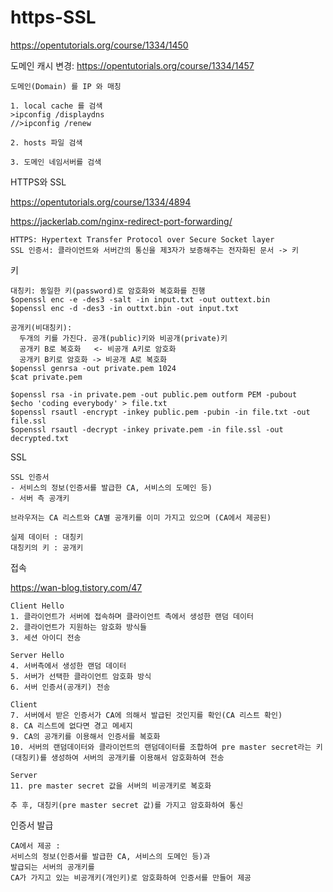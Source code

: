 # https-SSL

https://opentutorials.org/course/1334/1450

도메인 캐시 변경: https://opentutorials.org/course/1334/1457
```
도메인(Domain) 를 IP 와 매칭

1. local cache 를 검색
>ipconfig /displaydns
//>ipconfig /renew

2. hosts 파일 검색

3. 도메인 네임서버를 검색

```

HTTPS와 SSL

https://opentutorials.org/course/1334/4894

https://jackerlab.com/nginx-redirect-port-forwarding/
```
HTTPS: Hypertext Transfer Protocol over Secure Socket layer
SSL 인증서: 클라이언트와 서버간의 통신을 제3자가 보증해주는 전자화된 문서 -> 키
```

키
```
대칭키: 동일한 키(password)로 암호화와 복호화를 진행
$openssl enc -e -des3 -salt -in input.txt -out outtext.bin
$openssl enc -d -des3 -in outtxt.bin -out input.txt

공개키(비대칭키): 
  두개의 키를 가진다. 공개(public)키와 비공개(private)키
  공개키 B로 복호화   <- 비공개 A키로 암호화
  공개키 B키로 암호화 -> 비공개 A로 복호화
$openssl genrsa -out private.pem 1024
$cat private.pem

$openssl rsa -in private.pem -out public.pem outform PEM -pubout
$echo 'coding everybody' > file.txt
$openssl rsautl -encrypt -inkey public.pem -pubin -in file.txt -out file.ssl
$openssl rsautl -decrypt -inkey private.pem -in file.ssl -out decrypted.txt
```

SSL
```
SSL 인증서
- 서비스의 정보(인증서를 발급한 CA, 서비스의 도메인 등)
- 서버 측 공개키

브라우저는 CA 리스트와 CA별 공개키를 이미 가지고 있으며 (CA에서 제공된)

실제 데이터 : 대칭키
대칭키의 키 : 공개키
```

접속

https://wan-blog.tistory.com/47
```
Client Hello
1. 클라이언트가 서버에 접속하며 클라이언트 측에서 생성한 랜덤 데이터
2. 클라이언트가 지원하는 암호화 방식들
3. 세션 아이디 전송

Server Hello
4. 서버측에서 생성한 랜덤 데이터
5. 서버가 선택한 클라이언트 암호화 방식
6. 서버 인증서(공개키) 전송

Client 
7. 서버에서 받은 인증서가 CA에 의해서 발급된 것인지를 확인(CA 리스트 확인)
8. CA 리스트에 없다면 경고 메세지
9. CA의 공개키를 이용해서 인증서를 복호화
10. 서버의 랜덤데이터와 클라이언트의 랜덤데이터를 조합하여 pre master secret라는 키(대칭키)를 생성하여 서버의 공개키를 이용해서 암호화하여 전송

Server
11. pre master secret 값을 서버의 비공개키로 복호화

추 후, 대칭키(pre master secret 값)를 가지고 암호화하여 통신
```

인증서 발급
```
CA에서 제공 :
서비스의 정보(인증서를 발급한 CA, 서비스의 도메인 등)과
발급되는 서버의 공개키를 
CA가 가지고 있는 비공개키(개인키)로 암호화하여 인증서를 만들어 제공


```
